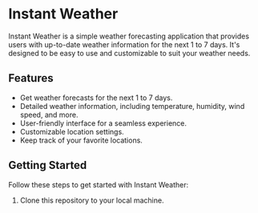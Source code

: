 # Instant Weather

Instant Weather is a simple weather forecasting application that provides users with up-to-date weather information for the next 1 to 7 days. It's designed to be easy to use and customizable to suit your weather needs.

## Features

- Get weather forecasts for the next 1 to 7 days.
- Detailed weather information, including temperature, humidity, wind speed, and more.
- User-friendly interface for a seamless experience.
- Customizable location settings.
- Keep track of your favorite locations.

## Getting Started

Follow these steps to get started with Instant Weather:

1. Clone this repository to your local machine.
 
